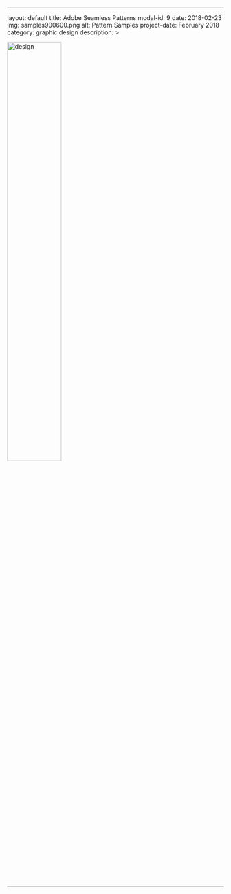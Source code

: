 
---
layout: default
title: Adobe Seamless Patterns
modal-id: 9
date: 2018-02-23
img: samples900600.png
alt: Pattern Samples
project-date: February 2018
category: graphic design
description: >


  <img src="https://i.imgur.com/5QkiQz8.png" alt="design" style="width: 50%;"/>


---
